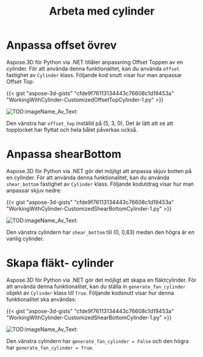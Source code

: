 ﻿---
title: Arbeta med cylinder
type: docs
weight: 130
url: /sv/python-net/working-with-cylinder/
description: Aspose.3D för Python via .NET tillåter anpassning Offset Toppen av en cylinder. För att använda denna funktionalitet kan du använda Offset egenskap av Cylinderklass.
---
# **Anpassa offset övrev**
Aspose.3D för Python via .NET tillåter anpassning Offset Toppen av en cylinder. För att använda denna funktionalitet, kan du använda `offset` fastighet av `Cylinder` klass. Följande kod snutt visar hur man anpassar Offset Top:



{{< gist "aspose-3d-gists" "cfde9f76113134443c76608c1d19453a" "WorkingWithCylinder-CustomizedOffsetTopCylinder-1.py" >}}

![TOD:imageName_Av_Text:](working-with-cylinder_1.png)

Den vänstra har `offset_top` inställd på (5, 3, 0), Det är lätt att se att topplocket har flyttat och hela bålet påverkas också.
# **Anpassa shearBottom**
Aspose.3D för Python via .NET gör det möjligt att anpassa skjuv botten på en cylinder. För att använda denna funktionalitet, kan du använda `shear_bottom` fastighet av `Cylinder` klass. Följande kodutdrag visar hur man anpassar skjuv nedre:



{{< gist "aspose-3d-gists" "cfde9f76113134443c76608c1d19453a" "WorkingWithCylinder-CustomizedShearBottomCylinder-1.py" >}}

![TOD:imageName_Av_Text:](working-with-cylinder_2.png)

Den vänstra cylindern har `shear_bottom` till (0, 0,83) medan den högra är en vanlig cylinder.
# **Skapa fläkt- cylinder**
Aspose.3D för Python via .NET gör det möjligt att skapa en fläktcylinder. För att använda denna funktionalitet, kan du ställa in `generate_fan_cylinder` objekt av `Cylinder` klass till `True`. Följande kodsnutt visar hur denna funktionalitet ska användas:



{{< gist "aspose-3d-gists" "cfde9f76113134443c76608c1d19453a" "WorkingWithCylinder-CustomizedShearBottomCylinder-1.py" >}}

![TOD:imageName_Av_Text:](working-with-cylinder_3.png)

Den vänstra cylindern har `generate_fan_cylinder = False` och den högra har `generate_fan_cylinder = True`.
